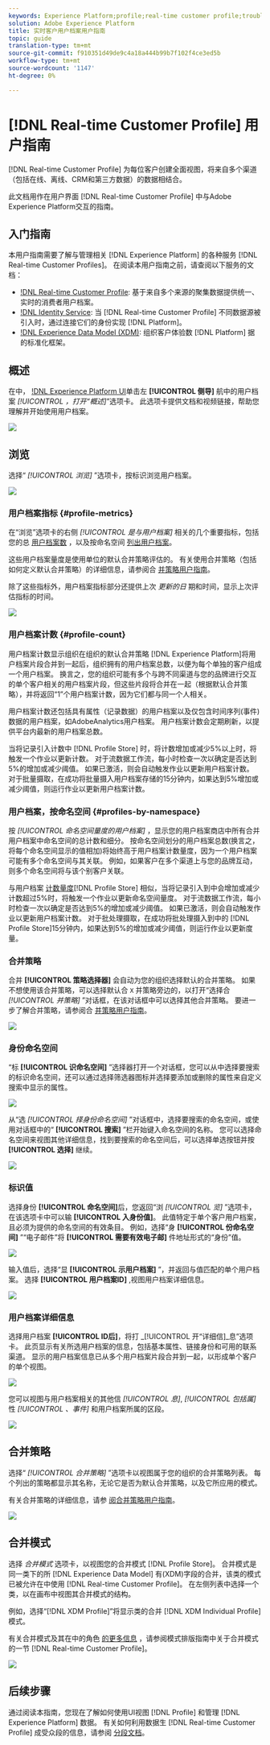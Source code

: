 ```yaml
---
keywords: Experience Platform;profile;real-time customer profile;troubleshooting;API
solution: Adobe Experience Platform
title: 实时客户用户档案用户指南
topic: guide
translation-type: tm+mt
source-git-commit: f910351d49de9c4a18a444b99b7f102f4ce3ed5b
workflow-type: tm+mt
source-wordcount: '1147'
ht-degree: 0%

---
```



# [!DNL Real-time Customer Profile] 用户指南

[!DNL Real-time Customer Profile] 为每位客户创建全面视图，将来自多个渠道（包括在线、离线、CRM和第三方数据）的数据相结合。

此文档用作在用户界面 [!DNL Real-time Customer Profile] 中与Adobe Experience Platform交互的指南。

## 入门指南

本用户指南需要了解与管理相关 [!DNL Experience Platform] 的各种服务 [!DNL Real-time Customer Profiles]。 在阅读本用户指南之前，请查阅以下服务的文档：

* [!DNL Real-time Customer Profile](../home.md): 基于来自多个来源的聚集数据提供统一、实时的消费者用户档案。
* [!DNL Identity Service](../../identity-service/home.md): 当 [!DNL Real-time Customer Profile] 不同数据源被引入时，通过连接它们的身份实现 [!DNL Platform]。
* [!DNL Experience Data Model (XDM)](../../xdm/home.md): 组织客户体验数 [!DNL Platform] 据的标准化框架。

## 概述

在中， [!DNL Experience Platform UI](http://platform.adobe.com)单击左 **[!UICONTROL 侧导]** 航中的用户档案 _[!UICONTROL ，打开“概述]_”选项卡。 此选项卡提供文档和视频链接，帮助您理解并开始使用用户档案。

![](../images/user-guide/profiles-overview.png)

## 浏览

选择“ *[!UICONTROL 浏览]* ”选项卡，按标识浏览用户档案。

![](../images/user-guide/profiles-browse.png)

### 用户档案指标 {#profile-metrics}

在“浏览”选项卡的右侧 *[!UICONTROL 是与用户档案]* 相关的几个重要指标，包括您的总 [用户档案数](#profile-count) ，以及按命名空间 [列出用户档案](#profiles-by-namespace)。

这些用户档案量度是使用单位的默认合并策略评估的。 有关使用合并策略（包括如何定义默认合并策略）的详细信息，请参阅合 [并策略用户指南](merge-policies.md)。

除了这些指标外，用户档案指标部分还提供上次 *更新的日* 期和时间，显示上次评估指标的时间。

![](../images/user-guide/profiles-profile-metrics.png)

### 用户档案计数 {#profile-count}

用户档案计数显示组织在组织的默认合并策略 [!DNL Experience Platform]将用户档案片段合并到一起后，组织拥有的用户档案总数，以便为每个单独的客户组成一个用户档案。 换言之，您的组织可能有多个与跨不同渠道与您的品牌进行交互的单个客户相关的用户档案片段，但这些片段将合并在一起（根据默认合并策略），并将返回“1”个用户档案计数，因为它们都与同一个人相关。

用户档案计数还包括具有属性（记录数据）的用户档案以及仅包含时间序列(事件)数据的用户档案，如AdobeAnalytics用户档案。 用户档案计数会定期刷新，以提供平台内最新的用户档案总数。

当将记录引入计数中 [!DNL Profile Store] 时，将计数增加或减少5%以上时，将触发一个作业以更新计数。 对于流数据工作流，每小时检查一次以确定是否达到5%的增加或减少阈值。 如果已激活，则会自动触发作业以更新用户档案计数。 对于批量摄取，在成功将批量摄入用户档案存储的15分钟内，如果达到5%增加或减少阈值，则运行作业以更新用户档案计数。

### 用户档案，按命名空间 {#profiles-by-namespace}

按 *[!UICONTROL 命名空间量度的用户档案]* ，显示您的用户档案商店中所有合并用户档案中命名空间的总计数和细分。 按命名空间划分的用户档案总数(换言之，将每个命名空间显示的值相加)将始终高于用户档案计数量度，因为一个用户档案可能有多个命名空间与其关联。 例如，如果客户在多个渠道上与您的品牌互动，则多个命名空间将与该个别客户关联。

与用户档案 [计数量度](#profile-count)[!DNL Profile Store] 相似，当将记录引入到中会增加或减少计数超过5%时，将触发一个作业以更新命名空间量度。 对于流数据工作流，每小时检查一次以确定是否达到5%的增加或减少阈值。 如果已激活，则会自动触发作业以更新用户档案计数。 对于批处理摄取，在成功将批处理摄入到中的 [!DNL Profile Store]15分钟内，如果达到5%的增加或减少阈值，则运行作业以更新度量。

### 合并策略

合并 **[!UICONTROL 策略选择器]** 会自动为您的组织选择默认的合并策略。 如果不想使用该合并策略，可以选择默认合 `X` 并策略旁边的，以打开“选择合 *[!UICONTROL 并策略]* ”对话框，在该对话框中可以选择其他合并策略。 要进一步了解合并策略，请参阅合 [并策略用户指南](merge-policies.md)。

![](../images/user-guide/profiles-search-merge-policy.png)

### 身份命名空间

“标 **[!UICONTROL 识命名空间]** ”选择器打开一个对话框，您可以从中选择要搜索的标识命名空间，还可以通过选择筛选器图标并选择要添加或删除的属性来自定义搜索中显示的属性。

![](../images/user-guide/profiles-search-filter.png)

从“选 *[!UICONTROL 择身份命名空间]* ”对话框中，选择要搜索的命名空间，或使用对话框中的“ **[!UICONTROL 搜索]** ”栏开始键入命名空间的名称。 您可以选择命名空间来视图其他详细信息，找到要搜索的命名空间后，可以选择单选按钮并按 **[!UICONTROL 选择]** 继续。

![](../images/user-guide/profiles-select-identity-namespace.png)

### 标识值

选择身份 **[!UICONTROL 命名空间]**&#x200B;后，您返回“浏 *[!UICONTROL 览]* ”选项卡，在该选项卡中可以输 **[!UICONTROL 入身份值]**。 此值特定于单个客户用户档案，且必须为提供的命名空间的有效条目。 例如，选择“身 **[!UICONTROL 份命名空间]** ”“电子邮件”将 **[!UICONTROL 需要有效电子邮]** 件地址形式的“身份”值。

![](../images/user-guide/profiles-show-profile.png)

输入值后，选择“显 **[!UICONTROL 示用户档案]** ”，并返回与值匹配的单个用户档案。 选择 **[!UICONTROL 用户档案ID]** ,视图用户档案详细信息。

![](../images/user-guide/profiles-display-profile.png)

### 用户档案详细信息

选择用户档案 **[!UICONTROL ID后]**，将打 _[!UICONTROL 开“详细信]_息”选项卡。 此页显示有关所选用户档案的信息，包括基本属性、链接身份和可用的联系渠道。 显示的用户档案信息已从多个用户档案片段合并到一起，以形成单个客户的单个视图。

![](../images/user-guide/profiles-profile-detail.png)

您可以视图与用户档案相关的其他信 *[!UICONTROL 息]*, *[!UICONTROL 包括属]*&#x200B;性 *[!UICONTROL 、事件]* 和用户档案所属的区段。

![](../images/user-guide/profiles-attributes-events-segments.png)

## 合并策略

选择“ *[!UICONTROL 合并策略]* ”选项卡以视图属于您的组织的合并策略列表。 每个列出的策略都显示其名称，无论它是否为默认合并策略，以及它所应用的模式。

有关合并策略的详细信息，请参 [阅合并策略用户指南](merge-policies.md)。

![](../images/user-guide/profiles-merge-policies.png)

## 合并模式

选择 *合并模式* 选项卡，以视图您的合并模式 [!DNL Profile Store]。 合并模式是同一类下的所 [!DNL Experience Data Model] 有(XDM)字段的合并，该类的模式已被允许在中使用 [!DNL Real-time Customer Profile]。 在左侧列表中选择一个类，以在画布中视图其合并模式的结构。

例如，选择“[!DNL XDM Profile]”将显示类的合并 [!DNL XDM Individual Profile] 模式。

有关合并模式及其在中的角色 [的更多信息](../../xdm/schema/composition.md) ，请参阅模式排版指南中关于合并模式的一节 [!DNL Real-time Customer Profile]。

![](../images/user-guide/profiles-union-schema.png)

## 后续步骤

通过阅读本指南，您现在了解如何使用UI视图 [!DNL Profile] 和管理 [!DNL Experience Platform] 数据。 有关如何利用数据生 [!DNL Real-time Customer Profile] 成受众段的信息，请参阅 [分段文档](../../segmentation/home.md)。